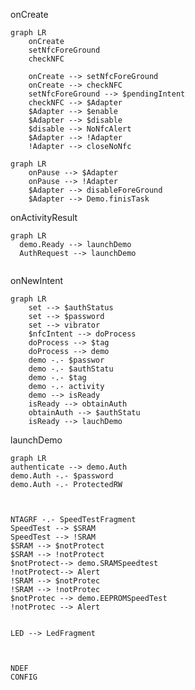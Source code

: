 
onCreate
```mermaid
graph LR
	onCreate
	setNfcForeGround
	checkNFC

	onCreate --> setNfcForeGround
	onCreate --> checkNFC
	setNfcForeGround --> $pendingIntent
	checkNFC --> $Adapter
	$Adapter --> $enable
	$Adapter --> $disable
	$disable --> NoNfcAlert
	$Adapter --> !Adapter
	!Adapter --> closeNoNfc
```


```mermaid
graph LR
	onPause --> $Adapter
	onPause --> !Adapter
	$Adapter --> disableForeGround
	$Adapter --> Demo.finisTask
```
onActivityResult
```mermaid
graph LR
  demo.Ready --> launchDemo
  AuthRequest --> launchDemo
  
```

onNewIntent
```mermaid
graph LR
	set --> $authStatus
	set --> $password
	set --> vibrator
	$nfcIntent --> doProcess
	doProcess --> $tag
	doProcess --> demo
	demo -.- $passwor
	demo -.- $authStatu
	demo -.- $tag
	demo -.- activity
	demo --> isReady
	isReady --> obtainAuth
	obtainAuth --> $authStatu
	isReady --> lauchDemo
```

launchDemo
```mermaid
graph LR
authenticate --> demo.Auth
demo.Auth -.- $password
demo.Auth -.- ProtectedRW



NTAGRF -.- SpeedTestFragment
SpeedTest --> $SRAM
SpeedTest --> !SRAM
$SRAM --> $notProtect
$SRAM --> !notProtect
$notProtect--> demo.SRAMSpeedtest
!notProtect--> Alert
!SRAM --> $notProtec
!SRAM --> !notProtec
$notProtec --> demo.EEPROMSpeedTest
!notProtec --> Alert


LED --> LedFragment



NDEF
CONFIG
```
<!--stackedit_data:
eyJoaXN0b3J5IjpbMTExMzU0NjcxMiwxMzUzNzY2NTQzLDQ5Mz
g0MDhdfQ==
-->